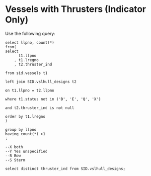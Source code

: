 # Vessels with Thrusters (Indicator Only)

Use the following query:

    select llpno, count(*)
    from(
    select 
          t1.llpno
        , t1.lregno
        , t2.thruster_ind

    from sid.vessels t1

    left join SID.vslhull_designs t2

    on t1.llpno = t2.llpno

    where t1.status not in ('D', 'E', 'Q', 'X')

    and t2.thruster_ind is not null

    order by t1.lregno
    )

    group by llpno
    having count(*) >1
    ;

    --X both
    --Y Yes unspecified
    --B Bow
    --S Stern

    select distinct thruster_ind from SID.vslhull_designs;
